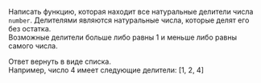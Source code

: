 Написать функцию, которая находит все натуральные делители числа `number`.
Делителями являются натуральные числа, которые делят его без остатка.  
Возможные делители больше либо равны 1 и меньше либо равны самого числа.

Ответ вернуть в виде списка.  
Например, число 4 имеет следующие делители: [1, 2, 4]
